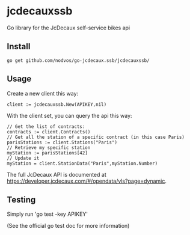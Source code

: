 jcdecauxssb
===========

Go library for the JcDecaux self-service bikes api

Install
-------

	go get github.com/nodvos/go-jcdecaux.ssb/jcdecauxssb/

Usage
-----

Create a new client this way:

	client := jcdecauxssb.New(APIKEY,nil)

With the client set, you can query the api this way:

	// Get the list of contracts:
	contracts := client.Contracts()
	// Get all the station of a specific contract (in this case Paris)
	parisStations := client.Stations("Paris")
	// Retrieve my specific station
	myStation := parisStations[42]
	// Update it
	myStation = client.StationData("Paris",myStation.Number)

The full JcDecaux API is documented at https://developer.jcdecaux.com/#/opendata/vls?page=dynamic.

Testing
-------

Simply run 'go test -key APIKEY'

(See the official go test doc for more information)
